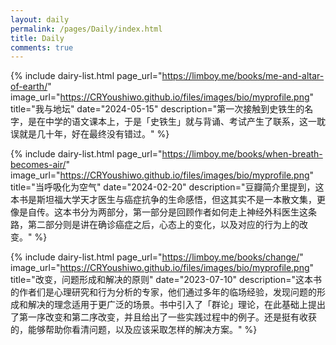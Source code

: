```yaml
---
layout: daily
permalink: /pages/Daily/index.html
title: Daily
comments: true
---
```


{% include dairy-list.html 
  page_url="https://limboy.me/books/me-and-altar-of-earth/" 
  image_url="https://CRYoushiwo.github.io/files/images/bio/myprofile.png" 
  title="我与地坛" 
  date="2024-05-15" 
  description="第一次接触到史铁生的名字，是在中学的语文课本上，于是「史铁生」就与背诵、考试产生了联系，这一耽误就是几十年，好在最终没有错过。" 
%}

{% include dairy-list.html 
  page_url="https://limboy.me/books/when-breath-becomes-air/" 
  image_url="https://CRYoushiwo.github.io/files/images/bio/myprofile.png" 
  title="当呼吸化为空气" 
  date="2024-02-20" 
  description="豆瓣简介里提到，这本书是斯坦福大学天才医生与癌症抗争的生命感悟，但这其实不是一本散文集，更像是自传。这本书分为两部分，第一部分是回顾作者如何走上神经外科医生这条路，第二部分则是讲在确诊癌症之后，心态上的变化，以及对应的行为上的改变。" 
%}

{% include dairy-list.html 
  page_url="https://limboy.me/books/change/" 
  image_url="https://CRYoushiwo.github.io/files/images/bio/myprofile.png" 
  title="改变，问题形成和解决的原则" 
  date="2023-07-10" 
  description="这本书的作者们是心理研究和行为分析的专家，他们通过多年的临场经验，发现问题的形成和解决的理念适用于更广泛的场景。书中引入了「群论」理论，在此基础上提出了第一序改变和第二序改变，并且给出了一些实践过程中的例子。还是挺有收获的，能够帮助你看清问题，以及应该采取怎样的解决方案。" 
%}


